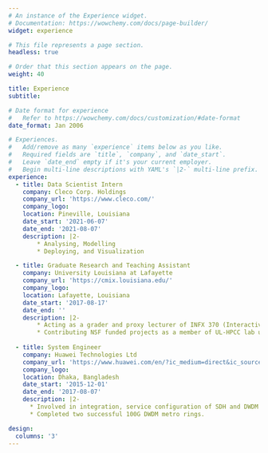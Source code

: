 ```yaml
---
# An instance of the Experience widget.
# Documentation: https://wowchemy.com/docs/page-builder/
widget: experience

# This file represents a page section.
headless: true

# Order that this section appears on the page.
weight: 40

title: Experience
subtitle:

# Date format for experience
#   Refer to https://wowchemy.com/docs/customization/#date-format
date_format: Jan 2006

# Experiences.
#   Add/remove as many `experience` items below as you like.
#   Required fields are `title`, `company`, and `date_start`.
#   Leave `date_end` empty if it's your current employer.
#   Begin multi-line descriptions with YAML's `|2-` multi-line prefix.
experience:
  - title: Data Scientist Intern
    company: Cleco Corp. Holdings
    company_url: 'https://www.cleco.com/'
    company_logo: 
    location: Pineville, Louisiana
    date_start: '2021-06-07'
    date_end: '2021-08-07'
    description: |2-
        * Analysing, Modelling
        * Deploying, and Visualization

  - title: Graduate Research and Teaching Assistant
    company: University Louisiana at Lafayette
    company_url: 'https://cmix.louisiana.edu/'
    company_logo: 
    location: Lafayette, Louisiana
    date_start: '2017-08-17'
    date_end: ''
    description: |2- 
        * Acting as a grader and proxy lecturer of INFX 370 (Interactive web development) for consecutive 6 semesters.
        * Contributing NSF funded projects as a member of UL-HPCC lab under the supervision of Dr. Mohsen Amini Salehi.
   
  - title: System Engineer
    company: Huawei Technologies Ltd
    company_url: 'https://www.huawei.com/en/?ic_medium=direct&ic_source=surlent'
    company_logo: 
    location: Dhaka, Bangladesh
    date_start: '2015-12-01'
    date_end: '2017-08-07'
    description: |2-
      * Involved in integration, service configuration of SDH and DWDM nodes, fault, and performance analysis of live network transmission devices.
      * Completed two successful 100G DWDM metro rings.

design:
  columns: '3'
---
```

